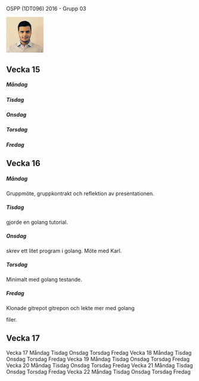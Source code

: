 OSPP (1DT096) 2016 - Grupp 03

<img src="../images/Ali.jpg" width="100px">

## Vecka 15

##### Måndag

##### Tisdag

##### Onsdag

##### Torsdag

##### Fredag


## Vecka 16

##### Måndag
Gruppmöte, gruppkontrakt och reflektion av presentationen.

##### Tisdag
gjorde en golang tutorial.

##### Onsdag
skrev ett litet program i golang. Möte med Karl.

##### Torsdag
Minimalt med golang testande.

##### Fredag
Klonade gitrepot gitrepon och lekte mer med golang


filer.
## Vecka 17
Vecka 17
Måndag
Tisdag
Onsdag
Torsdag
Fredag
Vecka 18
Måndag
Tisdag
Onsdag
Torsdag
Fredag
Vecka 19
Måndag
Tisdag
Onsdag
Torsdag
Fredag
Vecka 20
Måndag
Tisdag
Onsdag
Torsdag
Fredag
Vecka 21
Måndag
Tisdag
Onsdag
Torsdag
Fredag
Vecka 22
Måndag
Tisdag
Onsdag
Torsdag
Fredag
